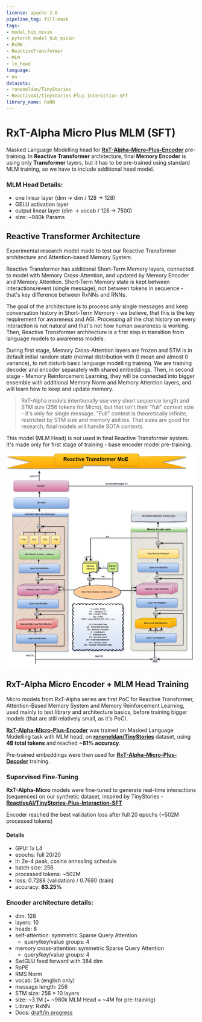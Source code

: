 ```yaml
---
license: apache-2.0
pipeline_tag: fill-mask
tags:
- model_hub_mixin
- pytorch_model_hub_mixin
- RxNN
- ReactiveTransformer
- MLM
- lm_head
language:
- en
datasets:
- roneneldan/TinyStories
- ReactiveAI/TinyStories-Plus-Interaction-SFT
library_name: RxNN
---
```


# RxT-Alpha Micro Plus MLM (SFT)
Masked Language Modelling head for [**RxT-Alpha-Micro-Plus-Encoder**](https://huggingface.co/ReactiveAI/RxT-Alpha-Micro-Plus-Encoder) pre-training. In
**Reactive Transformer** architecture, final **Memory Encoder** is using only **Transformer** layers, but it has to be pre-trained using standard
MLM training, so we have to include additional head model.

### MLM Head Details:
- one linear layer (dim -> dim / 128 -> 128)
- GELU activation layer
- output linear layer (dim -> vocab / 128 -> 7500)
- size: ~980k Params

## Reactive Transformer Architecture
Experimental research model made to test our Reactive Transformer architecture and Attention-based Memory System.

Reactive Transformer has additional Short-Term Memory layers, connected to model with Memory Cross-Attention, and updated by Memory Encoder and Memory Attention.
Short-Term Memory state is kept between interactions/event (single message), not between tokens in sequence - that's key difference between RxNNs and RNNs.

The goal of the architecture is to process only single messages and keep conversation history in Short-Term Memory - we believe, that this is the key requirement
for awareness and AGI. Processing all the chat history on every interaction is not natural and that's not how human awareness is working. Then, Reactive Transformer
architecture is a first step in transition from language models to awareness models.

During first stage, Memory Cross-Attention layers are frozen and STM is in default initial random state (normal distribution with 0 mean and almost 0 variance),
to not disturb basic language modelling training. We are training decoder and encoder separately with shared embeddings. Then, in second stage - Memory Reinforcement
Learning, they will be connected into bigger ensemble with additional Memory Norm and Memory Attention layers, and will learn how to keep and update memory.

> RxT-Alpha models intentionally use very short sequence length and STM size (256 tokens for Micro), but that isn't their "full" context size - it's only for single
> message. "Full" context is theoretically infinite, restricted by STM size and memory abilites. That sizes are good for research, final models will handle SOTA contexts.

This model (MLM Head) is not used in final Reactive Transformer system. It's made only for first stage of training - base encoder model pre-training.

<img src="https://raw.githubusercontent.com/RxAI-dev/RxNN/refs/heads/main/assets/research/reactive-transformer-moe.png" width="800" />

## RxT-Alpha Micro Encoder + MLM Head Training
Micro models from RxT-Alpha series are first PoC for Reactive Transformer, Attention-Based Memory System and Memory Reinforcement Learning,
used mainly to test library and architecture basics, before training bigger models (that are still relatively small, as it's PoC).

[**RxT-Alpha-Micro-Plus-Encoder**](https://huggingface.co/ReactiveAI/RxT-Alpha-Micro-Plus-Encoder) was trained on Masked Language Modelling task with MLM head,
on [**roneneldan/TinyStories**](https://huggingface.co/datasets/roneneldan/TinyStories) dataset, using **4B total tokens** and reached **~81% accuracy**.

Pre-trained embeddings were then used for [**RxT-Alpha-Micro-Plus-Decoder**](https://huggingface.co/ReactiveAI/RxT-Alpha-Micro-Plus-Decoder) training.

### Supervised Fine-Tuning
**RxT-Alpha-Micro** models were fine-tuned to generate real-time interactions (sequences) on our synthetic dataset,
inspired by TinyStories - [**ReactiveAI/TinyStories-Plus-Interaction-SFT**](https://huggingface.co/datasets/ReactiveAI/TinyStories-Plus-Interaction-SFT)

Encoder reached the best validation loss after full 20 epochs (~502M processed tokens)

#### Details
- GPU: 1x L4
- epochs: full 20/20
- lr: 2e-4 peak, cosine annealing schedule
- batch size: 256
- processed tokens: ~502M
- loss: 0.7288 (validation) / 0.7680 (train)
- accuracy: **83.25%**

### Encoder architecture details:
- dim: 128
- layers: 10
- heads: 8
- self-attention: symmetric Sparse Query Attention
  - query/key/value groups: 4
- memory cross-attention: symmetric Sparse Query Attention
  - query/key/value groups: 4
- SwiGLU feed forward with 384 dim
- RoPE
- RMS Norm
- vocab: 5k (english only)
- message length: 256
- STM size: 256 * 10 layers
- size: ~3.1M (+ ~980k MLM Head = ~4M for pre-training)
- Library: RxNN
- Docs: [draft/in progress](https://github.com/RxAI-dev/RxNN/blob/main/docs/research/ReactiveTransformer/reactive-transformer.md)
